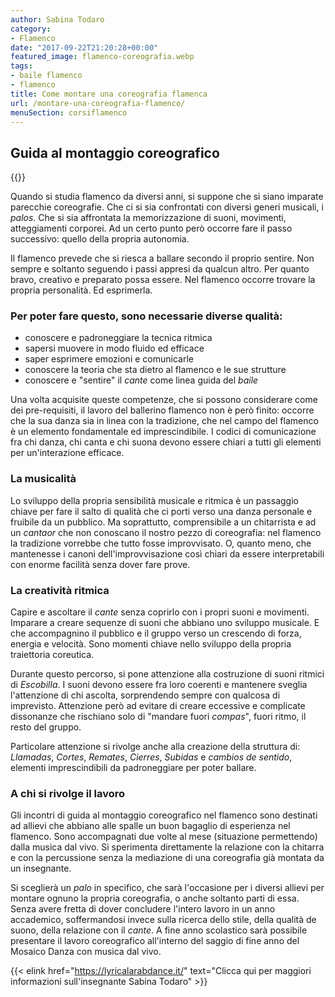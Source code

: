 ```yaml
---
author: Sabina Todaro
category:
- Flamenco
date: "2017-09-22T21:20:28+00:00"
featured_image: flamenco-coreografia.webp
tags:
- baile flamenco
- flamenco
title: Come montare una coreografia flamenca
url: /montare-una-coreografia-flamenco/
menuSection: corsiflamenco
---
```

## Guida al montaggio coreografico

<div class="w5 fl">
{{<figureh src="scuola-flamenco.webp"
alt="Baile solistico nel flamenco"
caption="Baile solistico nel flamenco"
class="ma0" >}}
</div>

Quando si studia flamenco da diversi anni, si suppone che si siano imparate parecchie coreografie. Che ci si sia confrontati con diversi generi musicali, i _palos_.  Che si sia affrontata la memorizzazione di suoni, movimenti, atteggiamenti corporei. Ad un certo punto però occorre fare il passo successivo: quello della propria autonomia.

Il flamenco prevede che si riesca a ballare secondo il proprio sentire. Non sempre e soltanto seguendo i passi appresi da qualcun altro. Per quanto bravo, creativo e preparato possa essere. Nel flamenco occorre trovare la propria personalità. Ed esprimerla.

### Per poter fare questo, sono necessarie diverse qualità:

* conoscere e padroneggiare la tecnica ritmica
* sapersi muovere in modo fluido ed efficace
* saper esprimere emozioni e comunicarle
* conoscere la teoria che sta dietro al flamenco e le sue strutture
* conoscere e "sentire" il _cante_ come linea guida del _baile_

Una volta acquisite queste competenze, che si possono considerare come dei pre-requisiti, il lavoro del ballerino flamenco non è però finito: occorre che la sua danza sia in linea con la tradizione, che nel campo del flamenco è un elemento fondamentale ed imprescindibile. I codici di comunicazione fra chi danza, chi canta e chi suona devono essere chiari a tutti gli elementi per un'interazione efficace.

### La musicalità

Lo sviluppo della propria sensibilità musicale e ritmica è un passaggio chiave per fare il salto di qualità che ci porti verso una danza personale e fruibile da un pubblico. Ma soprattutto, comprensibile a un chitarrista e ad un _cantaor_ che non conoscano il nostro pezzo di coreografia: nel flamenco la tradizione vorrebbe che tutto fosse improvvisato. O, quanto meno, che mantenesse i canoni dell'improvvisazione così chiari da essere interpretabili con enorme facilità senza dover fare prove.

### La creatività ritmica

Capire e  ascoltare il _cante_ senza coprirlo con i propri suoni e movimenti. Imparare a creare sequenze di suoni che abbiano uno sviluppo musicale. E che accompagnino il pubblico e il gruppo verso un crescendo di forza, energia e velocità. Sono momenti chiave nello sviluppo della propria traiettoria coreutica.

Durante questo percorso, si pone attenzione alla costruzione di suoni ritmici di _Escobilla_. I suoni devono essere fra loro coerenti e mantenere sveglia l'attenzione di chi ascolta, sorprendendo sempre con qualcosa di imprevisto. Attenzione però ad evitare di creare eccessive e complicate dissonanze che rischiano solo di "mandare fuori _compas_", fuori ritmo, il resto del gruppo.

Particolare attenzione si rivolge anche alla creazione della struttura di: _Llamadas_, _Cortes_, _Remates_, _Cierres_, _Subidas_ e _cambios de sentido_, elementi imprescindibili da padroneggiare per poter ballare.

### A chi si rivolge il lavoro

Gli incontri di guida al montaggio coreografico nel flamenco sono destinati ad allievi che abbiano alle spalle un buon bagaglio di esperienza nel flamenco. Sono accompagnati due volte al mese (situazione permettendo) dalla musica dal vivo. Si sperimenta direttamente la relazione con la chitarra e con la percussione senza la mediazione di una coreografia già montata da un insegnante.

Si sceglierà un _palo_ in specifico, che sarà l'occasione per i diversi allievi per montare ognuno la propria coreografia, o anche soltanto parti di essa. Senza avere fretta di dover concludere l'intero lavoro in un anno accademico, soffermandosi invece sulla ricerca dello stile, della qualità de suono, della relazione con il _cante_. A fine anno scolastico sarà possibile presentare il lavoro coreografico all'interno del saggio di fine anno del Mosaico Danza con musica dal vivo.

{{< elink href="https://lyricalarabdance.it/"
text="Clicca qui per maggiori informazioni sull'insegnante Sabina Todaro" >}}